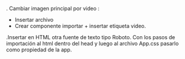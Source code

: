 . Cambiar imagen principal por video :
 - Insertar archivo
 - Crear componente importar + insertar etiqueta video.

 .Insertar en HTML otra fuente de texto tipo Roboto. Con los pasos de importación al html dentro del head y luego al archivo App.css pasarlo como propiedad de la app.
 
